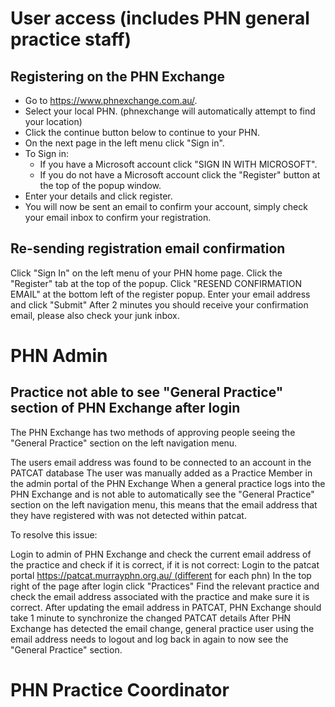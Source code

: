 # User access (includes PHN general practice staff)

## Registering on the PHN Exchange

- Go to https://www.phnexchange.com.au/.
- Select your local PHN. (phnexchange will automatically attempt to find your location)
- Click the continue button below to continue to your PHN.
- On the next page in the left menu click "Sign in".
- To Sign in:
  - If you have a Microsoft account click "SIGN IN WITH MICROSOFT".
  - If you do not have a Microsoft account click the "Register" button at the top of the popup window.
- Enter your details and click register.
- You will now be sent an email to confirm your account, simply check your email inbox to confirm your registration.

## Re-sending registration email confirmation
Click "Sign In" on the left menu of your PHN home page.
Click the "Register" tab at the top of the popup.
Click "RESEND CONFIRMATION EMAIL" at the bottom left of the register popup.
Enter your email address and click "Submit"
After 2 minutes you should receive your confirmation email, please also check your junk inbox. 

# PHN Admin

## Practice not able to see "General Practice" section of PHN Exchange after login
The PHN Exchange has two methods of approving people seeing the "General Practice" section on the left navigation menu.

The users email address was found to be connected to an account in the PATCAT database
The user was manually added as a Practice Member in the admin portal of the PHN Exchange
When a general practice logs into the PHN Exchange and is not able to automatically see the "General Practice" section on the left navigation menu, this means that the email address that they have registered with was not detected within patcat.

To resolve this issue:

Login to admin of PHN Exchange and check the current email address of the practice and check if it is correct, if it is not correct:
Login to the patcat portal https://patcat.murrayphn.org.au/ (different for each phn)
In the top right of the page after login click "Practices"
Find the relevant practice and check the email address associated with the practice and make sure it is correct.
After updating the email address in PATCAT, PHN Exchange should take 1 minute to synchronize the changed PATCAT details
After PHN Exchange has detected the email change, general practice user using the email address needs to logout and log back in again to now see the "General Practice" section.

# PHN Practice Coordinator


